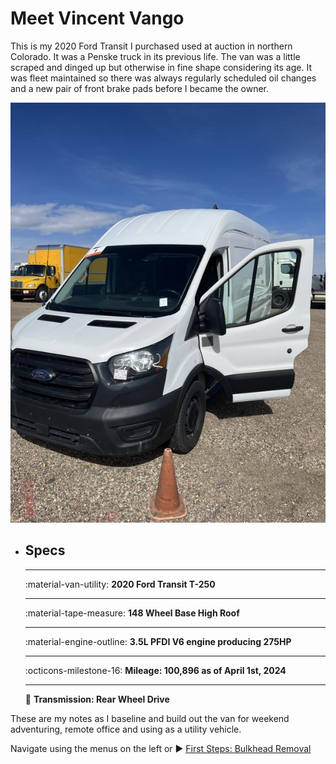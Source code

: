 # Meet Vincent Vango

This is my 2020 Ford Transit I purchased used at auction in northern Colorado. It was a Penske truck in its previous life. The van was a little scraped and dinged up but otherwise in fine shape considering its age. It was fleet maintained so there was always regularly scheduled oil changes and a new pair of front brake pads before I became the owner.

![New van day](assets/van-day-01.JPG)



<div class="grid cards" markdown>

-   ## Specs

    ---

    :material-van-utility: __2020 Ford Transit T-250__

    ---
    
    :material-tape-measure: __148 Wheel Base High Roof__

    ---
    
    :material-engine-outline: __3.5L PFDI V6 engine producing 275HP__

    ---

    :octicons-milestone-16: __Mileage: 100,896 as of April 1st, 2024__

    ---

    :wheel: __Transmission: Rear Wheel Drive__

    
</div>

These are my notes as I baseline and build out the van for weekend adventuring, remote office and using as a utility vehicle.

Navigate using the menus on the left or :arrow_forward: [First Steps: Bulkhead Removal](bulkhead-removal.md)
